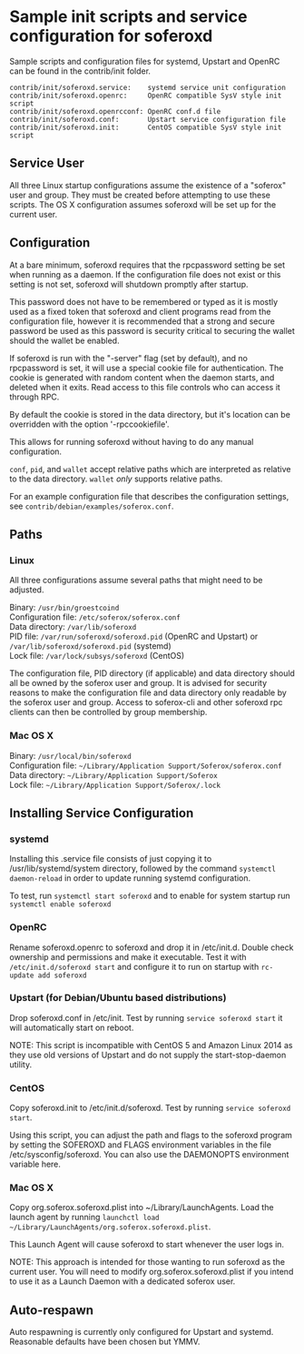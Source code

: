 Sample init scripts and service configuration for soferoxd
==========================================================

Sample scripts and configuration files for systemd, Upstart and OpenRC
can be found in the contrib/init folder.

    contrib/init/soferoxd.service:    systemd service unit configuration
    contrib/init/soferoxd.openrc:     OpenRC compatible SysV style init script
    contrib/init/soferoxd.openrcconf: OpenRC conf.d file
    contrib/init/soferoxd.conf:       Upstart service configuration file
    contrib/init/soferoxd.init:       CentOS compatible SysV style init script

Service User
---------------------------------

All three Linux startup configurations assume the existence of a "soferox" user
and group.  They must be created before attempting to use these scripts.
The OS X configuration assumes soferoxd will be set up for the current user.

Configuration
---------------------------------

At a bare minimum, soferoxd requires that the rpcpassword setting be set
when running as a daemon.  If the configuration file does not exist or this
setting is not set, soferoxd will shutdown promptly after startup.

This password does not have to be remembered or typed as it is mostly used
as a fixed token that soferoxd and client programs read from the configuration
file, however it is recommended that a strong and secure password be used
as this password is security critical to securing the wallet should the
wallet be enabled.

If soferoxd is run with the "-server" flag (set by default), and no rpcpassword is set,
it will use a special cookie file for authentication. The cookie is generated with random
content when the daemon starts, and deleted when it exits. Read access to this file
controls who can access it through RPC.

By default the cookie is stored in the data directory, but it's location can be overridden
with the option '-rpccookiefile'.

This allows for running soferoxd without having to do any manual configuration.

`conf`, `pid`, and `wallet` accept relative paths which are interpreted as
relative to the data directory. `wallet` *only* supports relative paths.

For an example configuration file that describes the configuration settings,
see `contrib/debian/examples/soferox.conf`.

Paths
---------------------------------

### Linux

All three configurations assume several paths that might need to be adjusted.

Binary:              `/usr/bin/groestcoind`  
Configuration file:  `/etc/soferox/soferox.conf`  
Data directory:      `/var/lib/soferoxd`  
PID file:            `/var/run/soferoxd/soferoxd.pid` (OpenRC and Upstart) or `/var/lib/soferoxd/soferoxd.pid` (systemd)  
Lock file:           `/var/lock/subsys/soferoxd` (CentOS)  

The configuration file, PID directory (if applicable) and data directory
should all be owned by the soferox user and group.  It is advised for security
reasons to make the configuration file and data directory only readable by the
soferox user and group.  Access to soferox-cli and other soferoxd rpc clients
can then be controlled by group membership.

### Mac OS X

Binary:              `/usr/local/bin/soferoxd`  
Configuration file:  `~/Library/Application Support/Soferox/soferox.conf`  
Data directory:      `~/Library/Application Support/Soferox`  
Lock file:           `~/Library/Application Support/Soferox/.lock`  

Installing Service Configuration
-----------------------------------

### systemd

Installing this .service file consists of just copying it to
/usr/lib/systemd/system directory, followed by the command
`systemctl daemon-reload` in order to update running systemd configuration.

To test, run `systemctl start soferoxd` and to enable for system startup run
`systemctl enable soferoxd`

### OpenRC

Rename soferoxd.openrc to soferoxd and drop it in /etc/init.d.  Double
check ownership and permissions and make it executable.  Test it with
`/etc/init.d/soferoxd start` and configure it to run on startup with
`rc-update add soferoxd`

### Upstart (for Debian/Ubuntu based distributions)

Drop soferoxd.conf in /etc/init.  Test by running `service soferoxd start`
it will automatically start on reboot.

NOTE: This script is incompatible with CentOS 5 and Amazon Linux 2014 as they
use old versions of Upstart and do not supply the start-stop-daemon utility.

### CentOS

Copy soferoxd.init to /etc/init.d/soferoxd. Test by running `service soferoxd start`.

Using this script, you can adjust the path and flags to the soferoxd program by
setting the SOFEROXD and FLAGS environment variables in the file
/etc/sysconfig/soferoxd. You can also use the DAEMONOPTS environment variable here.

### Mac OS X

Copy org.soferox.soferoxd.plist into ~/Library/LaunchAgents. Load the launch agent by
running `launchctl load ~/Library/LaunchAgents/org.soferox.soferoxd.plist`.

This Launch Agent will cause soferoxd to start whenever the user logs in.

NOTE: This approach is intended for those wanting to run soferoxd as the current user.
You will need to modify org.soferox.soferoxd.plist if you intend to use it as a
Launch Daemon with a dedicated soferox user.

Auto-respawn
-----------------------------------

Auto respawning is currently only configured for Upstart and systemd.
Reasonable defaults have been chosen but YMMV.
